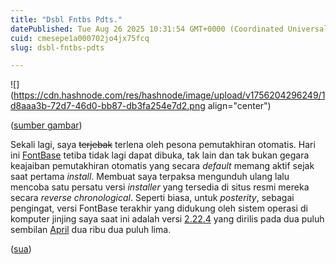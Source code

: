 ```yaml
---
title: "Dsbl Fntbs Pdts."
datePublished: Tue Aug 26 2025 10:31:54 GMT+0000 (Coordinated Universal Time)
cuid: cmesepe1a000702jo4jx75fcq
slug: dsbl-fntbs-pdts

---
```


![](https://cdn.hashnode.com/res/hashnode/image/upload/v1756204296249/1d8aaa3b-72d7-46d0-bb87-db3fa254e7d2.png align="center")

([sumber gambar](https://fontba.se/updates/2.22.4))

Sekali lagi, saya <s>terjebak</s> terlena oleh pesona pemutakhiran otomatis. Hari ini [FontBase](https://fontba.se/) tetiba tidak lagi dapat dibuka, tak lain dan tak bukan gegara keajaiban pemutakhiran otomatis yang secara *default* memang aktif sejak saat pertama *install*. Membuat saya terpaksa mengunduh ulang lalu mencoba satu persatu versi *installer* yang tersedia di situs resmi mereka secara *reverse chronological*. Seperti biasa, untuk *posterity*, sebagai pengingat, versi FontBase terakhir yang didukung oleh sistem operasi di komputer jinjing saya saat ini adalah versi [2.22.4](https://releases.fontba.se/mac/FontBase-2.22.4.dmg) yang dirilis pada dua puluh sembilan [April](https://fontba.se/updates/2.22.4) dua ribu dua puluh lima.

([sua](https://sua.ist))